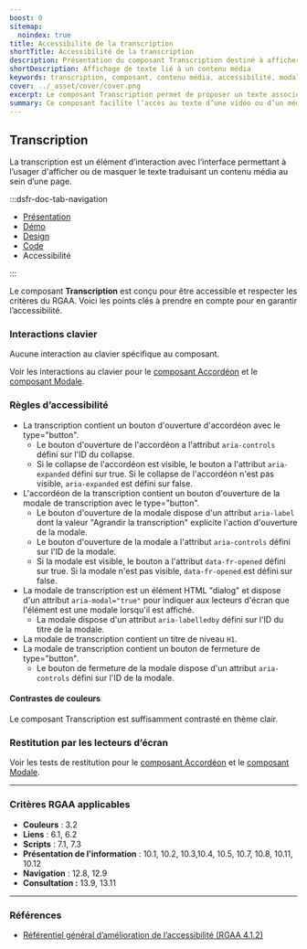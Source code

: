 ```yaml
---
boost: 0
sitemap:
  noindex: true
title: Accessibilité de la transcription
shortTitle: Accessibilité de la transcription
description: Présentation du composant Transcription destiné à afficher un texte associé à un contenu média dans une interface.
shortDescription: Affichage de texte lié à un contenu média
keywords: transcription, composant, contenu média, accessibilité, modale, accordéon, design système, DSFR
cover: ../_asset/cover/cover.png
excerpt: Le composant Transcription permet de proposer un texte associé à un contenu média, à afficher ou masquer dans une interface, sous forme d’accordéon ou de modale.
summary: Ce composant facilite l’accès au texte d’une vidéo ou d’un média pour les usagers qui en ont besoin, en l’affichant sur la même page dans une zone repliable ou via une modale. Il est conçu pour garantir une lecture simultanée fluide et accessible, avec une structure claire et des règles d’intégration strictes.
---
```


## Transcription

La transcription est un élément d’interaction avec l’interface permettant à l’usager d'afficher ou de masquer le texte traduisant un contenu média au sein d’une page.

:::dsfr-doc-tab-navigation

- [Présentation](../index.md)
- [Démo](../demo/index.md)
- [Design](../design/index.md)
- [Code](../code/index.md)
- Accessibilité

:::

Le composant **Transcription** est conçu pour être accessible et respecter les critères du RGAA. Voici les points clés à prendre en compte pour en garantir l’accessibilité.

### Interactions clavier

Aucune interaction au clavier spécifique au composant.

Voir les interactions au clavier pour le [composant Accordéon](../../../../accordion/_part/doc/accessibility/index.md#regles-d-accessibilite) et le [composant Modale](../../../../modal/_part/doc/accessibility/index.md#regles-d-accessibilite).

### Règles d’accessibilité

- La transcription contient un bouton d'ouverture d'accordéon avec le type="button".
  - Le bouton d'ouverture de l'accordéon a l'attribut `aria-controls` défini sur l'ID du collapse.
  - Si le collapse de l'accordéon est visible, le bouton a l'attribut `aria-expanded` défini sur true. Si le collapse de l'accordéon n'est pas visible, `aria-expanded` est défini sur false.
- L'accordéon de la transcription contient un bouton d'ouverture de la modale de transcription avec le type="button".
  - Le bouton d'ouverture de la modale dispose d'un attribut `aria-label` dont la valeur "Agrandir la transcription" explicite l'action d'ouverture de la modale.
  - Le bouton d'ouverture de la modale a l'attribut `aria-controls` défini sur l'ID de la modale.
  - Si la modale est visible, le bouton a l'attribut `data-fr-opened` défini sur true. Si la modale n'est pas visible, `data-fr-opened` est défini sur false.
- La modale de transcription est un élément HTML "dialog" et dispose d'un attribut `aria-modal="true"` pour indiquer aux lecteurs d'écran que l'élément est une modale lorsqu'il est affiché.
  - La modale dispose d'un attribut `aria-labelledby` défini sur l'ID du titre de la modale.
- La modale de transcription contient un titre de niveau `H1`.
- La modale de transcription contient un bouton de fermeture de type="button".
  - Le bouton de fermeture de la modale dispose d'un attribut `aria-controls` défini sur l'ID de la modale.

#### Contrastes de couleurs

Le composant Transcription est suffisamment contrasté en thème clair.

### Restitution par les lecteurs d’écran

Voir les tests de restitution pour le [composant Accordéon](../../../../accordion/_part/doc/accessibility/index.md#regles-d-accessibilite) et le [composant Modale](../../../../modal/_part/doc/accessibility/index.md#regles-d-accessibilite).

---

### Critères RGAA applicables

- **Couleurs** : 3.2
- **Liens** : 6.1, 6.2
- **Scripts** : 7.1, 7.3
- **Présentation de l’information** : 10.1, 10.2, 10.3,10.4, 10.5, 10.7, 10.8, 10.11, 10.12
- **Navigation** : 12.8, 12.9
- **Consultation&nbsp;:** 13.9, 13.11

---

### Références

- [Référentiel général d’amélioration de l’accessibilité (RGAA 4.1.2)](https://accessibilite.numerique.gouv.fr/methode/criteres-et-tests/)


